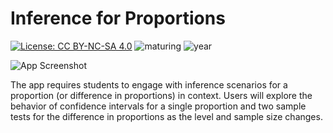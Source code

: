 # Inference for Proportions

[![License: CC BY-NC-SA 4.0](https://img.shields.io/badge/License-CC%20BY--NC--SA%204.0-lightgrey.svg)](https://creativecommons.org/licenses/by-nc-sa/4.0/) ![maturing](https://img.shields.io/badge/lifecycle-maturing-blue) ![year](https://img.shields.io/badge/year-2017-lightgrey)

![App Screenshot](https://sites.psu.edu/shinyapps/files/2018/11/e17ff3e531a373b814caadf7360cc0ce78e0242c-residencycapture-2kze9ug.png)

The app requires students to engage with inference scenarios for a proportion (or difference in proportions) in context. Users will explore the behavior of confidence intervals for a single proportion and two sample tests for the difference in proportions as the level and sample size changes.

